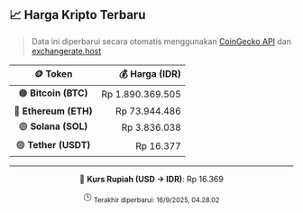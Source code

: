 

<!-- HARGA_KRIPTO -->
## 📈 Harga Kripto Terbaru

> Data ini diperbarui secara otomatis menggunakan [CoinGecko API](https://www.coingecko.com/) dan [exchangerate.host](https://exchangerate.host/)

<div align="center">

| 🪙 Token | 💰 Harga (IDR) |
|:------:|---------------:|
| 🟠 **Bitcoin (BTC)**   | Rp 1.890.369.505 |
| 🔵 **Ethereum (ETH)**  | Rp 73.944.486 |
| 🟣 **Solana (SOL)**    | Rp 3.836.038 |
| 🟢 **Tether (USDT)**   | Rp 16.377 |

---

💱 **Kurs Rupiah (USD → IDR)**: Rp 16.369

🕒 <sub>Terakhir diperbarui: 16/9/2025, 04.28.02</sub>

</div>
<!-- /HARGA_KRIPTO -->